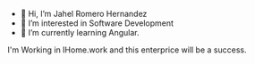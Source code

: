 - 👋 Hi, I’m Jahel Romero Hernandez 
- 👀 I’m interested in Software Development 
- 🌱 I’m currently learning Angular.
 
 I'm Working in IHome.work and this enterprice will be a success.  
